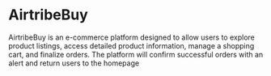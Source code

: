 # AirtribeBuy
AirtribeBuy is an e-commerce platform designed to allow users to explore product listings, access detailed product information, manage a shopping cart, and finalize orders. The platform will confirm successful orders with an alert and return users to the homepage
